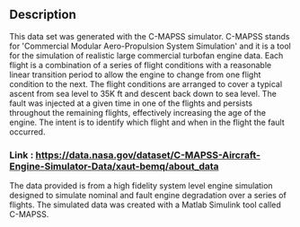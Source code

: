 ## Description 
This data set was generated with the C-MAPSS simulator. C-MAPSS stands for 'Commercial Modular Aero-Propulsion System Simulation' and it is a tool for the simulation of realistic large commercial turbofan engine data. Each flight is a combination of a series of flight conditions with a reasonable linear transition period to allow the engine to change from one flight condition to the next. The flight conditions are arranged to cover a typical ascent from sea level to 35K ft and descent back down to sea level. The fault was injected at a given time in one of the flights and persists throughout the remaining flights, effectively increasing the age of the engine. The intent is to identify which flight and when in the flight the fault occurred.

### Link : https://data.nasa.gov/dataset/C-MAPSS-Aircraft-Engine-Simulator-Data/xaut-bemq/about_data

The data provided is from a high fidelity system level engine simulation designed to simulate nominal and fault engine degradation over a series of flights. The simulated data was created with a Matlab Simulink tool called C-MAPSS.
